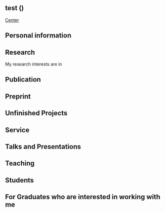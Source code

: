 
## test ()

[Center](https://github.com/zyyyyp/zyyyyp.github.io/blob/5df131c79c59c28b2e342105b922ab955dfba1f3/2.17.html) 


## Personal information



## Research

My research interests are in 

## Publication


## Preprint


## Unfinished Projects


## Service



## Talks and Presentations



## Teaching




## Students






## For Graduates who are interested in working with me




